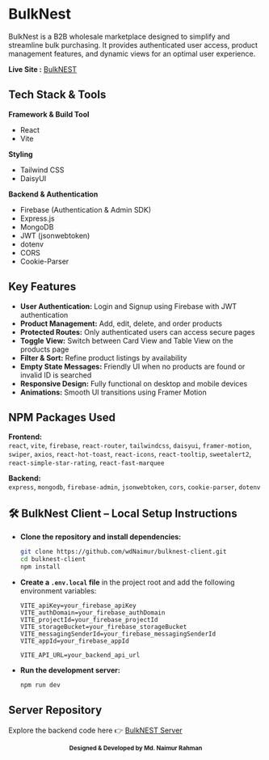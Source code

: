 # BulkNest

BulkNest is a B2B wholesale marketplace designed to simplify and streamline bulk purchasing. It provides authenticated user access, product management features, and dynamic views for an optimal user experience.

**Live Site :** [BulkNEST](https://bulknest.web.app/)

## Tech Stack & Tools

**Framework & Build Tool**

- React
- Vite

**Styling**

- Tailwind CSS
- DaisyUI

**Backend & Authentication**

- Firebase (Authentication & Admin SDK)
- Express.js
- MongoDB
- JWT (jsonwebtoken)
- dotenv
- CORS
- Cookie-Parser

## Key Features

- **User Authentication:** Login and Signup using Firebase with JWT authentication
- **Product Management:** Add, edit, delete, and order products
- **Protected Routes:** Only authenticated users can access secure pages
- **Toggle View:** Switch between Card View and Table View on the products page
- **Filter & Sort:** Refine product listings by availability
- **Empty State Messages:** Friendly UI when no products are found or invalid ID is searched
- **Responsive Design:** Fully functional on desktop and mobile devices
- **Animations:** Smooth UI transitions using Framer Motion

## NPM Packages Used

**Frontend:**  
`react`, `vite`, `firebase`, `react-router`, `tailwindcss`, `daisyui`, `framer-motion`, `swiper`, `axios`, `react-hot-toast`, `react-icons`, `react-tooltip`, `sweetalert2`, `react-simple-star-rating`, `react-fast-marquee`

**Backend:**  
`express`, `mongodb`, `firebase-admin`, `jsonwebtoken`, `cors`, `cookie-parser`, `dotenv`

## 🛠️ BulkNest Client – Local Setup Instructions

- **Clone the repository and install dependencies:**

  ```bash
  git clone https://github.com/wdNaimur/bulknest-client.git
  cd bulknest-client
  npm install
  ```

- **Create a `.env.local` file** in the project root and add the following environment variables:

  ```
  VITE_apiKey=your_firebase_apiKey
  VITE_authDomain=your_firebase_authDomain
  VITE_projectId=your_firebase_projectId
  VITE_storageBucket=your_firebase_storageBucket
  VITE_messagingSenderId=your_firebase_messagingSenderId
  VITE_appId=your_firebase_appId

  VITE_API_URL=your_backend_api_url
  ```

- **Run the development server:**

  ```bash
  npm run dev
  ```

## Server Repository

Explore the backend code here 👉 [BulkNEST Server](https://github.com/wdNaimur/bulknest-server)


<p align="center"><sub><strong>Designed & Developed by Md. Naimur Rahman</strong></sub></p>
